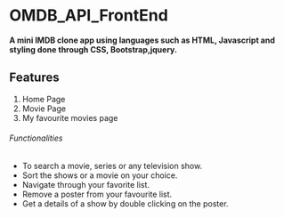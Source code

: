 # OMDB_API_FrontEnd
**A mini IMDB clone app using languages such as HTML, Javascript and styling done through CSS, Bootstrap,jquery.**

## Features
1. Home Page
2. Movie Page
3. My favourite movies page

###### Functionalities
- To search a movie, series or any television show.
- Sort the shows or a movie on your choice.
- Navigate through your favorite list.
- Remove a poster from your favourite list.
- Get a details of a show by double clicking on the poster.

